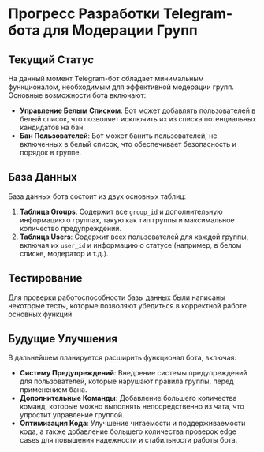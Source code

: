 # Прогресс Разработки Telegram-бота для Модерации Групп

## Текущий Статус

На данный момент Telegram-бот обладает минимальным функционалом, необходимым для эффективной модерации групп. Основные возможности бота включают:

- **Управление Белым Списком**: Бот может добавлять пользователей в белый список, что позволяет исключить их из списка потенциальных кандидатов на бан.
- **Бан Пользователей**: Бот может банить пользователей, не включенных в белый список, что обеспечивает безопасность и порядок в группе.

## База Данных

База данных бота состоит из двух основных таблиц:

1. **Таблица Groups**: Содержит все `group_id` и дополнительную информацию о группах, такую как тип группы и максимальное количество предупреждений.
2. **Таблица Users**: Содержит всех пользователей для каждой группы, включая их `user_id` и информацию о статусе (например, в белом списке, модератор и т.д.).

## Тестирование

Для проверки работоспособности базы данных были написаны некоторые тесты, которые позволяют убедиться в корректной работе основных функций.

## Будущие Улучшения

В дальнейшем планируется расширить функционал бота, включая:

- **Систему Предупреждений**: Внедрение системы предупреждений для пользователей, которые нарушают правила группы, перед применением бана.
- **Дополнительные Команды**: Добавление большего количества команд, которые можно выполнять непосредственно из чата, что упростит управление группой.
- **Оптимизация Кода**: Улучшение читаемости и поддерживаемости кода, а также добавление большего количества проверок edge cases для повышения надежности и стабильности работы бота.
